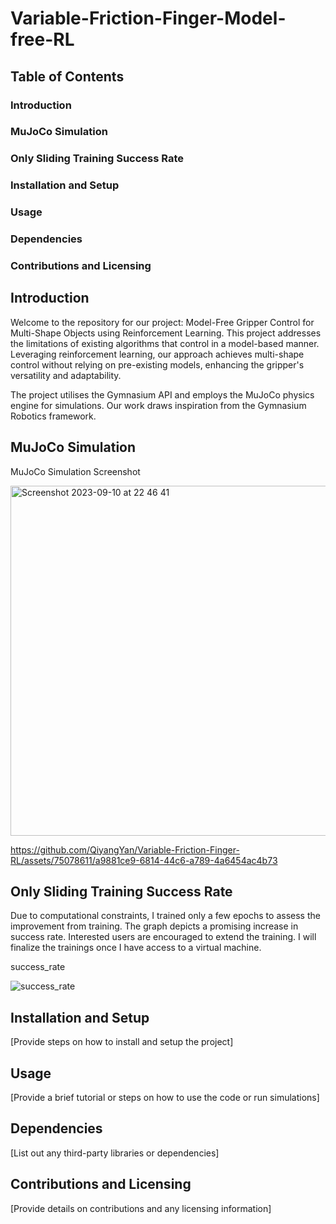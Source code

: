 # Variable-Friction-Finger-Model-free-RL

## Table of Contents

### Introduction
### MuJoCo Simulation
### Only Sliding Training Success Rate
### Installation and Setup
### Usage
### Dependencies
### Contributions and Licensing



## Introduction
Welcome to the repository for our project: Model-Free Gripper Control for Multi-Shape Objects using Reinforcement Learning. This project addresses the limitations of existing algorithms that control in a model-based manner. Leveraging reinforcement learning, our approach achieves multi-shape control without relying on pre-existing models, enhancing the gripper's versatility and adaptability.

The project utilises the Gymnasium API and employs the MuJoCo physics engine for simulations. Our work draws inspiration from the Gymnasium Robotics framework.



## MuJoCo Simulation
MuJoCo Simulation Screenshot

<img width="560" alt="Screenshot 2023-09-10 at 22 46 41" src="https://github.com/QiyangYan/Variable-Friction-Finger-RL/assets/75078611/0a40eec6-518b-4f9e-b2f9-e57088f07416">

https://github.com/QiyangYan/Variable-Friction-Finger-RL/assets/75078611/a9881ce9-6814-44c6-a789-4a6454ac4b73



## Only Sliding Training Success Rate
Due to computational constraints, I trained only a few epochs to assess the improvement from training. The graph depicts a promising increase in success rate. Interested users are encouraged to extend the training. I will finalize the trainings once I have access to a virtual machine.

success_rate

![success_rate](https://github.com/QiyangYan/Variable-Friction-Finger-RL/assets/75078611/cfa36bd0-937b-4663-97f7-0692fa50e07f)



## Installation and Setup
[Provide steps on how to install and setup the project]



## Usage
[Provide a brief tutorial or steps on how to use the code or run simulations]



## Dependencies
[List out any third-party libraries or dependencies]

## Contributions and Licensing
[Provide details on contributions and any licensing information]

